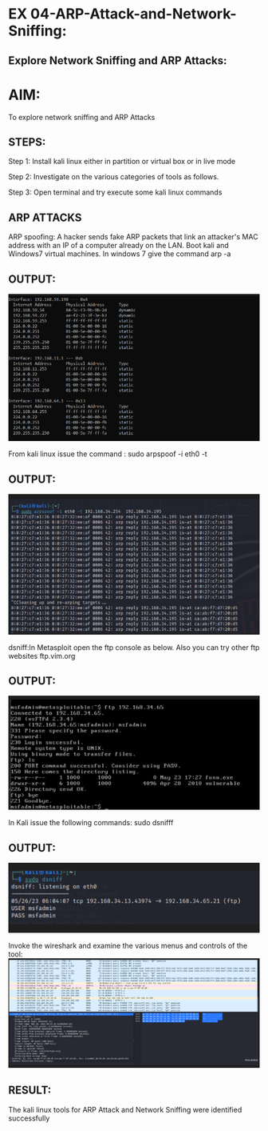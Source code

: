 # EX 04-ARP-Attack-and-Network-Sniffing:
## Explore Network Sniffing and ARP Attacks:

# AIM:

To explore network sniffing and ARP Attacks

## STEPS:

Step 1: Install kali linux either in partition or virtual box or in live mode

Step 2: Investigate on the various categories of tools as follows.

Step 3: Open terminal and try execute some kali linux commands

## ARP ATTACKS
ARP spoofing: A hacker sends fake ARP packets that link an attacker's MAC address with an IP of a computer already on the LAN. 
Boot kali and Windows7 virtual machines.
In windows 7 give the command arp -a

## OUTPUT:
![alt text](<SCREENSHOT/Screenshot 2024-10-07 185224.png>)

From kali linux issue the command :
sudo arpspoof -i eth0 -t <target system> <gateway>
## OUTPUT:
![alt text](<SCREENSHOT/Screenshot 2024-10-07 185232.png>)

 dsniff:In Metasploit open the ftp console as below. Also you can try other ftp websites ftp.vim.org
## OUTPUT:
![alt text](<SCREENSHOT/Screenshot 2024-10-07 185237.png>)

In Kali issue the following commands:
sudo dsnifff
## OUTPUT:
![alt text](<SCREENSHOT/Screenshot 2024-10-07 185244.png>)

Invoke the wireshark and examine the various menus  and controls of the tool:
![alt text](<SCREENSHOT/Screenshot 2024-10-07 185255.png>)

## RESULT:
The kali linux tools for ARP Attack and Network Sniffing were identified successfully
